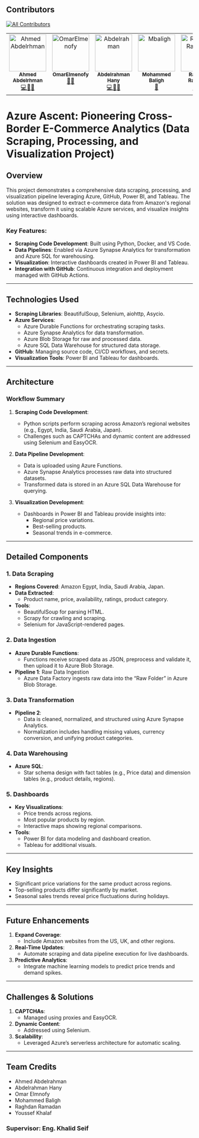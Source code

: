 ## Contributors
<!-- ALL-CONTRIBUTORS-BADGE:START - Do not remove or modify this section -->
[![All Contributors](https://img.shields.io/badge/all_contributors-1-orange.svg?style=flat-square)](#contributors-)
<!-- ALL-CONTRIBUTORS-BADGE:END -->

<!-- ALL-CONTRIBUTORS-LIST:START - Do not remove or modify this section -->
<!-- prettier-ignore-start -->
<!-- markdownlint-disable -->
<table>
  <tbody>
    <tr>
      <td align="center" valign="top" width="14.28%"><a href="https://github.com/Ahmed8aa"><img src="https://avatars.githubusercontent.com/u/111169742?v=4" width="100px;" alt="Ahmed Abdelrhman"/><br /><sub><b>Ahmed Abdelrhman</b></sub></a><br /><a href="#data-Ahmed8aa" title="Code">💻🔣🎨</a></td>
      <td align="center" valign="top" width="14.28%"><a href="https://github.com/OmarElmenofy"><img src="https://avatars.githubusercontent.com/u/144100276?v=4?s=100" width="100px;" alt="OmarElmenofy"/><br /><sub><b>OmarElmenofy</b></sub></a><br /><a href="#data-OmarElmenofy" title="Design">🔣🎨</a></td>
      <td align="center" valign="top" width="14.28%"><a href="https://github.com/Boda1515"><img src="https://avatars.githubusercontent.com/u/132951877?v=4?s=100" width="100px;" alt="Abdelrahman"/><br /><sub><b>Abdelrahman Hany</b></sub></a><br /><a href="#design-Boda1515" title="Data">💻🔣📖</a></td>
      <td align="center" valign="top" width="14.28%"><a href="https://github.com/Mbaligh"><img src="https://avatars.githubusercontent.com/u/186023899?v=4?s=100" width="100px;" alt="Mbaligh"/><br /><sub><b>Mohammed Baligh</b></sub></a><br /><a href="#doc-Mbaligh" title="Documentation">📖</a></td>
      <td align="center" valign="top" width="14.28%"><a href="https://github.com/ragdan-ramadan-852752223"><img src="https://avatars.githubusercontent.com/u/111773709?v=4?s=100" width="100px;" alt="Raghdan Ramadan"/><br /><sub><b>Raghdan Ramadan</b></sub></a><br /><a href="#data-RAGHDANN" title="Data">🔣💻📖</a></td>
      <td align="center" valign="top" width="14.28%"><a href="https://github.com/youssef-khalf"><img src="https://avatars.githubusercontent.com/u/115180292?v=4?s=100" width="100px;" alt="youssef-khalaf"/><br /><sub><b>youssef-khalaf</b></sub></a><br /><a href="#design-youssef-khalf" title="Design">🔣🎨📖</a></td>
    </tr>
  </tbody>
</table>

<!-- markdownlint-restore -->
<!-- prettier-ignore-end -->

<!-- ALL-CONTRIBUTORS-LIST:END -->

# Azure Ascent: Pioneering Cross-Border E-Commerce Analytics (Data Scraping, Processing, and Visualization Project)

## Overview
This project demonstrates a comprehensive data scraping, processing, and visualization pipeline leveraging Azure, GitHub, Power BI, and Tableau. The solution was designed to extract e-commerce data from Amazon's regional websites, transform it using scalable Azure services, and visualize insights using interactive dashboards.

### Key Features:
- **Scraping Code Development**: Built using Python, Docker, and VS Code.
- **Data Pipelines**: Enabled via Azure Synapse Analytics for transformation and Azure SQL for warehousing.
- **Visualization**: Interactive dashboards created in Power BI and Tableau.
- **Integration with GitHub**: Continuous integration and deployment managed with GitHub Actions.

---

## Technologies Used

- **Scraping Libraries**: BeautifulSoup, Selenium, aiohttp, Asycio.
- **Azure Services**:
  - Azure Durable Functions for orchestrating scraping tasks.
  - Azure Synapse Analytics for data transformation.
  - Azure Blob Storage for raw and processed data.
  - Azure SQL Data Warehouse for structured data storage.
- **GitHub**: Managing source code, CI/CD workflows, and secrets.
- **Visualization Tools**: Power BI and Tableau for dashboards.

---

## Architecture
### Workflow Summary
1. **Scraping Code Development**:
   - Python scripts perform scraping across Amazon’s regional websites (e.g., Egypt, India, Saudi Arabia, Japan).
   - Challenges such as CAPTCHAs and dynamic content are addressed using Selenium and EasyOCR.

2. **Data Pipeline Development**:
   - Data is uploaded using Azure Functions.
   - Azure Synapse Analytics processes raw data into structured datasets.
   - Transformed data is stored in an Azure SQL Data Warehouse for querying.

3. **Visualization Development**:
   - Dashboards in Power BI and Tableau provide insights into:
     - Regional price variations.
     - Best-selling products.
     - Seasonal trends in e-commerce.

---

## Detailed Components

### 1. Data Scraping
- **Regions Covered**: Amazon Egypt, India, Saudi Arabia, Japan.
- **Data Extracted**:
  - Product name, price, availability, ratings, product category.
- **Tools**:
  - BeautifulSoup for parsing HTML.
  - Scrapy for crawling and scraping.
  - Selenium for JavaScript-rendered pages.

### 2. Data Ingestion
- **Azure Durable Functions**:
  - Functions receive scraped data as JSON, preprocess and validate it, then upload it to Azure Blob Storage.
- **Pipeline 1**: Raw Data Ingestion
  - Azure Data Factory ingests raw data into the “Raw Folder” in Azure Blob Storage.

### 3. Data Transformation
- **Pipeline 2**:
  - Data is cleaned, normalized, and structured using Azure Synapse Analytics.
  - Normalization includes handling missing values, currency conversion, and unifying product categories.

### 4. Data Warehousing
- **Azure SQL**:
  - Star schema design with fact tables (e.g., Price data) and dimension tables (e.g., product details, regions).

### 5. Dashboards
- **Key Visualizations**:
  - Price trends across regions.
  - Most popular products by region.
  - Interactive maps showing regional comparisons.
- **Tools**:
  - Power BI for data modeling and dashboard creation.
  - Tableau for additional visuals.

---

## Key Insights
- Significant price variations for the same product across regions.
- Top-selling products differ significantly by market.
- Seasonal sales trends reveal price fluctuations during holidays.

---

## Future Enhancements
1. **Expand Coverage**:
   - Include Amazon websites from the US, UK, and other regions.
2. **Real-Time Updates**:
   - Automate scraping and data pipeline execution for live dashboards.
3. **Predictive Analytics**:
   - Integrate machine learning models to predict price trends and demand spikes.

---

## Challenges & Solutions
1. **CAPTCHAs**:
   - Managed using proxies and EasyOCR.
2. **Dynamic Content**:
   - Addressed using Selenium.
3. **Scalability**:
   - Leveraged Azure’s serverless architecture for automatic scaling.

---

## Team Credits
- Ahmed Abdelrahman
- Abdelrahman Hany
- Omar Elmnofy
- Mohammed Baligh
- Raghdan Ramadan
- Youssef Khalaf

### Supervisor: Eng. Khalid Seif





